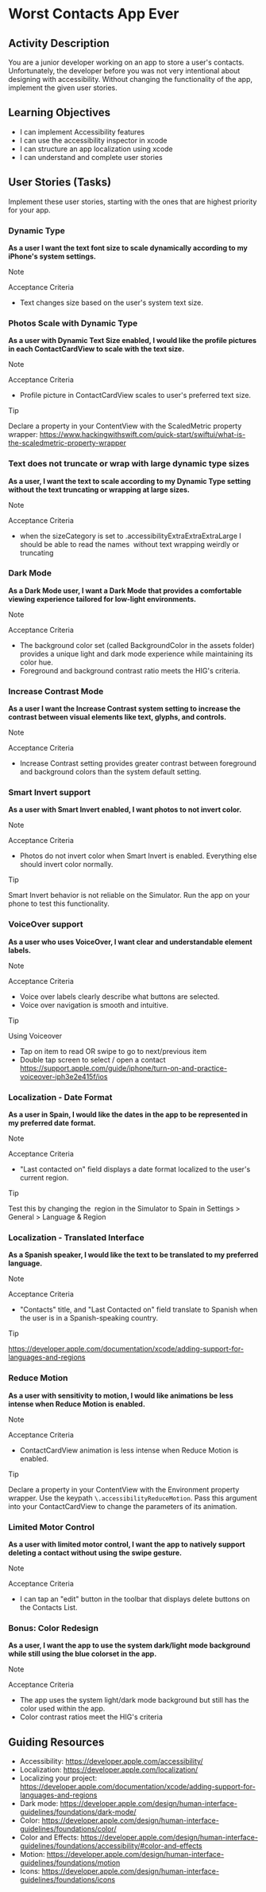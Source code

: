 # Worst Contacts App Ever 

## Activity Description
You are a junior developer working on an app to store a user's contacts. Unfortunately, the developer before you was not very intentional about designing with accessibility. Without changing the functionality of the app, implement the given user stories.

## Learning Objectives
* I can implement Accessibility features
* I can use the accessibility inspector in xcode
* I can structure an app localization using xcode
* I can understand and complete user stories

## User Stories (Tasks)
Implement these user stories, starting with the ones that are highest priority for your app.

### Dynamic Type
**As a user I want the text font size to scale dynamically according to my iPhone's system settings.**

> [!NOTE]
> Acceptance Criteria
> * Text changes size based on the user's system text size.

### Photos Scale with Dynamic Type
**As a user with Dynamic Text Size enabled, I would like the profile pictures in each ContactCardView to scale with the text size.**

> [!NOTE]
> Acceptance Criteria
> * Profile picture in ContactCardView scales to user's preferred text size.

> [!TIP]
> Declare a property in your ContentView with the ScaledMetric property wrapper:
> https://www.hackingwithswift.com/quick-start/swiftui/what-is-the-scaledmetric-property-wrapper

### Text does not truncate or wrap with large dynamic type sizes
**As a user, I want the text to scale according to my Dynamic Type setting without the text truncating or wrapping at large sizes.**

> [!NOTE]
> Acceptance Criteria
> * when the sizeCategory is set to .accessibilityExtraExtraExtraLarge I should be able to read the names  without text wrapping weirdly or truncating

### Dark Mode
**As a Dark Mode user, I want a Dark Mode that provides a comfortable viewing experience tailored for low-light environments.**

> [!NOTE]
> Acceptance Criteria
> * The background color set (called BackgroundColor in the assets folder) provides a unique light and dark mode experience while maintaining its  color hue.
> * Foreground and background contrast ratio meets the HIG's criteria.

### Increase Contrast Mode
**As a user I want the Increase Contrast system setting to increase the contrast between visual elements like text, glyphs, and controls.**

> [!NOTE]
> Acceptance Criteria
> * Increase Contrast setting provides greater contrast between foreground and background colors than the system default setting.

### Smart Invert support
**As a user with Smart Invert enabled, I want photos to not invert color.**

> [!NOTE]
> Acceptance Criteria
> * Photos do not invert color when Smart Invert is enabled. Everything else should invert color normally.

> [!TIP]
> Smart Invert behavior is not reliable on the Simulator. Run the app on your phone to test this functionality.

### VoiceOver support
**As a user who uses VoiceOver, I want clear and understandable element labels.**

> [!NOTE]
> Acceptance Criteria
> * Voice over labels clearly describe what buttons are selected.
> * Voice over navigation is smooth and intuitive.

> [!TIP]
> Using Voiceover
> * Tap on item to read OR swipe to go to next/previous item
> * Double tap screen to select / open a contact
> https://support.apple.com/guide/iphone/turn-on-and-practice-voiceover-iph3e2e415f/ios

### Localization - Date Format
**As a user in Spain, I would like the dates in the app to be represented in my preferred date format.**

> [!NOTE]
> Acceptance Criteria
> * "Last contacted on" field displays a date format localized to the user's current region.

> [!TIP]
> Test this by changing the  region in the Simulator to Spain in Settings > General > Language & Region

### Localization - Translated Interface
**As a Spanish speaker, I would like the text to be translated to my preferred language.**

> [!NOTE]
> Acceptance Criteria
> * "Contacts" title, and "Last Contacted on" field translate to Spanish when the user is in a Spanish-speaking country.

> [!TIP]
> https://developer.apple.com/documentation/xcode/adding-support-for-languages-and-regions

### Reduce Motion
**As a user with sensitivity to motion, I would like animations be less intense when Reduce Motion is enabled.**

> [!NOTE]
> Acceptance Criteria
> * ContactCardView animation is less intense when Reduce Motion is enabled.

> [!TIP]
> Declare a property in your ContentView with the Environment property wrapper. Use the keypath `\.accessibilityReduceMotion`. Pass this argument into your ContactCardView to change the parameters of its animation.

### Limited Motor Control
**As a user with limited motor control, I want the app to natively support deleting a contact without using the swipe gesture.**

> [!NOTE]
> Acceptance Criteria
> * I can tap an "edit" button in the toolbar that displays delete buttons on the Contacts List. 

### Bonus: Color Redesign
**As a user, I want the app to use the system dark/light mode background while still using the blue colorset in the app.**

> [!NOTE]
> Acceptance Criteria
> * The app uses the system light/dark mode background but still has the color used within the app.
> * Color contrast ratios meet the HIG's criteria

## Guiding Resources
* Accessibility: https://developer.apple.com/accessibility/
* Localization: https://developer.apple.com/localization/
* Localizing your project: https://developer.apple.com/documentation/xcode/adding-support-for-languages-and-regions
* Dark mode: https://developer.apple.com/design/human-interface-guidelines/foundations/dark-mode/
* Color: https://developer.apple.com/design/human-interface-guidelines/foundations/color/
* Color and Effects: https://developer.apple.com/design/human-interface-guidelines/foundations/accessibility/#color-and-effects
* Motion: https://developer.apple.com/design/human-interface-guidelines/foundations/motion
* Icons: https://developer.apple.com/design/human-interface-guidelines/foundations/icons
